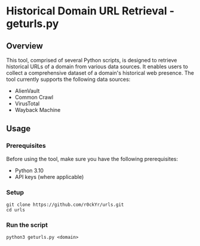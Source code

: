 # Historical Domain URL Retrieval - geturls.py

## Overview

This tool, comprised of several Python scripts, is designed to retrieve historical URLs of a domain from various data sources. It enables users to collect a comprehensive dataset of a domain's historical web presence. The tool currently supports the following data sources:

- AlienVault
- Common Crawl
- VirusTotal
- Wayback Machine

## Usage

### Prerequisites

Before using the tool, make sure you have the following prerequisites:

- Python 3.10
- API keys (where applicable)

### Setup
```
git clone https://github.com/r0ckYr/urls.git
cd urls
```

### Run the script
```
python3 geturls.py <domain>
```
